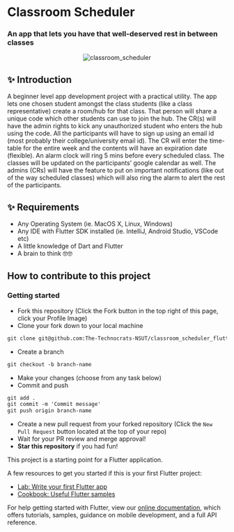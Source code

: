 # Classroom Scheduler
### An app that lets you have that well-deserved rest in between classes

<p align="center"> <img src="./image/classroom_scheduler.png" alt="classroom_scheduler" /> </p>

## ✨  Introduction

A beginner level app development project with a practical utility. The app lets one chosen student amongst the class students (like a class representative) create a room/hub for that class. That person will share a unique code which other students can use to join the hub. The CR(s) will have the admin rights to kick any unauthorized student who enters the hub using the code. All the participants will have to sign up using an email id (most probably their college/university email id). The CR will enter the time-table for the entire week and the contents will have an expiration date (flexible). An alarm clock will ring 5 mins before every scheduled class. The classes will be updated on the participants’ google calendar as well. The admins (CRs) will have the feature to put on important notifications (like out of the way scheduled classes) which will also ring the alarm to alert the rest of the participants.

## ✨ Requirements

* Any Operating System (ie. MacOS X, Linux, Windows)
* Any IDE with Flutter SDK installed (ie. IntelliJ, Android Studio, VSCode etc)
* A little knowledge of Dart and Flutter
* A brain to think 🤓🤓

## How to contribute to this project

### Getting started
* Fork this repository (Click the Fork button in the top right of this page, click your Profile Image)
* Clone your fork down to your local machine

```markdown
git clone git@github.com:The-Technocrats-NSUT/classroom_scheduler_flutter.git
```

* Create a branch

```markdown
git checkout -b branch-name
```

* Make your changes (choose from any task below)
* Commit and push

```markdown
git add .
git commit -m 'Commit message'
git push origin branch-name
```

* Create a new pull request from your forked repository (Click the `New Pull Request` button located at the top of your repo)
* Wait for your PR review and merge approval!
* __Star this repository__ if you had fun!



This project is a starting point for a Flutter application.

A few resources to get you started if this is your first Flutter project:

- [Lab: Write your first Flutter app](https://flutter.io/docs/get-started/codelab)
- [Cookbook: Useful Flutter samples](https://flutter.io/docs/cookbook)

For help getting started with Flutter, view our
[online documentation](https://flutter.io/docs), which offers tutorials,
samples, guidance on mobile development, and a full API reference.
